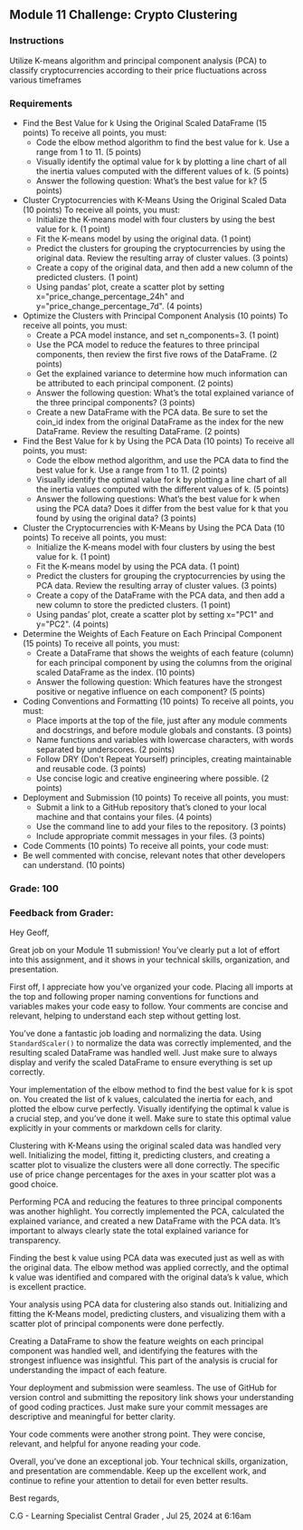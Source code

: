 
## Module 11 Challenge: Crypto Clustering 
### Instructions
Utilize K-means algorithm and principal component analysis (PCA) to classify cryptocurrencies according to their price fluctuations across various timeframes 
### Requirements
- Find the Best Value for k Using the Original Scaled DataFrame (15 points)
To receive all points, you must:
  - Code the elbow method algorithm to find the best value for k. Use a range from 1 to 11. (5 points)
  - Visually identify the optimal value for k by plotting a line chart of all the inertia values computed with the different values of k. (5 points)
  - Answer the following question: What’s the best value for k? (5 points)
- Cluster Cryptocurrencies with K-Means Using the Original Scaled Data (10 points)
To receive all points, you must:
  - Initialize the K-means model with four clusters by using the best value for k. (1 point)
  - Fit the K-means model by using the original data. (1 point)
  - Predict the clusters for grouping the cryptocurrencies by using the original data. Review the resulting array of cluster values. (3 points)
  - Create a copy of the original data, and then add a new column of the predicted clusters. (1 point)
  - Using pandas’ plot, create a scatter plot by setting x="price_change_percentage_24h" and y="price_change_percentage_7d". (4 points)
- Optimize the Clusters with Principal Component Analysis (10 points)
To receive all points, you must:
  - Create a PCA model instance, and set n_components=3. (1 point)
  - Use the PCA model to reduce the features to three principal components, then review the first five rows of the DataFrame. (2 points)
  - Get the explained variance to determine how much information can be attributed to each principal component. (2 points)
  - Answer the following question: What’s the total explained variance of the three principal components? (3 points)
  - Create a new DataFrame with the PCA data. Be sure to set the coin_id index from the original DataFrame as the index for the new DataFrame. Review the resulting DataFrame. (2 points)
- Find the Best Value for k by Using the PCA Data (10 points)
To receive all points, you must:
  - Code the elbow method algorithm, and use the PCA data to find the best value for k. Use a range from 1 to 11. (2 points)
  - Visually identify the optimal value for k by plotting a line chart of all the inertia values computed with the different values of k. (5 points)
  - Answer the following questions: What’s the best value for k when using the PCA data? Does it differ from the best value for k that you found by using the original data? (3 points)
- Cluster the Cryptocurrencies with K-Means by Using the PCA Data (10 points)
To receive all points, you must:
  - Initialize the K-means model with four clusters by using the best value for k. (1 point)
  - Fit the K-means model by using the PCA data. (1 point)
  - Predict the clusters for grouping the cryptocurrencies by using the PCA data. Review the resulting array of cluster values. (3 points)
  - Create a copy of the DataFrame with the PCA data, and then add a new column to store the predicted clusters. (1 point)
  - Using pandas’ plot, create a scatter plot by setting x="PC1" and y="PC2". (4 points)
- Determine the Weights of Each Feature on Each Principal Component (15 points)
To receive all points, you must:
  - Create a DataFrame that shows the weights of each feature (column) for each principal component by using the columns from the original scaled DataFrame as the index. (10 points)
  - Answer the following question: Which features have the strongest positive or negative influence on each component? (5 points)
- Coding Conventions and Formatting (10 points)
To receive all points, you must:
  - Place imports at the top of the file, just after any module comments and docstrings, and before module globals and constants. (3 points)
  - Name functions and variables with lowercase characters, with words separated by underscores. (2 points)
  - Follow DRY (Don't Repeat Yourself) principles, creating maintainable and reusable code. (3 points)
  - Use concise logic and creative engineering where possible. (2 points)
- Deployment and Submission (10 points)
To receive all points, you must:
  - Submit a link to a GitHub repository that’s cloned to your local machine and that contains your files. (4 points)
  - Use the command line to add your files to the repository. (3 points)
  - Include appropriate commit messages in your files. (3 points)
- Code Comments (10 points)
To receive all points, your code must:
- Be well commented with concise, relevant notes that other developers can understand. (10 points)

### Grade: 100
### Feedback from Grader:
Hey Geoff,



Great job on your Module 11 submission! You’ve clearly put a lot of effort into this assignment, and it shows in your technical skills, organization, and presentation.



First off, I appreciate how you’ve organized your code. Placing all imports at the top and following proper naming conventions for functions and variables makes your code easy to follow. Your comments are concise and relevant, helping to understand each step without getting lost.



You’ve done a fantastic job loading and normalizing the data. Using `StandardScaler()` to normalize the data was correctly implemented, and the resulting scaled DataFrame was handled well. Just make sure to always display and verify the scaled DataFrame to ensure everything is set up correctly.



Your implementation of the elbow method to find the best value for k is spot on. You created the list of k values, calculated the inertia for each, and plotted the elbow curve perfectly. Visually identifying the optimal k value is a crucial step, and you’ve done it well. Make sure to state this optimal value explicitly in your comments or markdown cells for clarity.



Clustering with K-Means using the original scaled data was handled very well. Initializing the model, fitting it, predicting clusters, and creating a scatter plot to visualize the clusters were all done correctly. The specific use of price change percentages for the axes in your scatter plot was a good choice.



Performing PCA and reducing the features to three principal components was another highlight. You correctly implemented the PCA, calculated the explained variance, and created a new DataFrame with the PCA data. It’s important to always clearly state the total explained variance for transparency.



Finding the best k value using PCA data was executed just as well as with the original data. The elbow method was applied correctly, and the optimal k value was identified and compared with the original data’s k value, which is excellent practice.



Your analysis using PCA data for clustering also stands out. Initializing and fitting the K-Means model, predicting clusters, and visualizing them with a scatter plot of principal components were done perfectly.



Creating a DataFrame to show the feature weights on each principal component was handled well, and identifying the features with the strongest influence was insightful. This part of the analysis is crucial for understanding the impact of each feature.



Your deployment and submission were seamless. The use of GitHub for version control and submitting the repository link shows your understanding of good coding practices. Just make sure your commit messages are descriptive and meaningful for better clarity.



Your code comments were another strong point. They were concise, relevant, and helpful for anyone reading your code.



Overall, you’ve done an exceptional job. Your technical skills, organization, and presentation are commendable. Keep up the excellent work, and continue to refine your attention to detail for even better results.



Best regards,



C.G - Learning Specialist
Central Grader , Jul 25, 2024 at 6:16am
